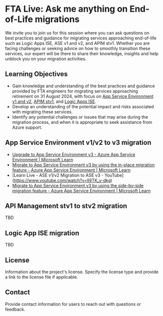 # FTA Live:  Ask me anything on End-of-Life migrations

We invite you to join us for this session where you can ask questions on best practices and guidance for migrating services approaching end-of-life such as Logic Apps ISE, ASE v1 and v2, and APIM stv1. Whether you are facing challenges or seeking advice on how to smoothly transition these services, our expert will be there to share their knowledge, insights and help unblock you on your migration activities.

## Learning Objectives

- Gain knowledge and understanding of the best practices and guidance provided by FTA engineers for migrating services approaching retirement on 31 August 2024, with focus on [App Service Environment v1 and v2](#app-service-environment-v1v2-to-v3-migration), [APIM stv1](#api-management-stv1-to-stv2-migration), and [Logic Apps ISE](#logic-app-ise-migration).
- Develop an understanding of the potential impact and risks associated with migrating these services. 
- Identify any potential challenges or issues that may arise during the migration process, and when it is appropriate to seek assistance from Azure support. 


## App Service Environment v1/v2 to v3 migration


- [Upgrade to App Service Environment v3 - Azure App Service Environment | Microsoft Learn](https://learn.microsoft.com/en-us/azure/app-service/environment/upgrade-to-asev3)
- [Migrate to App Service Environment v3 by using the in-place migration feature - Azure App Service Environment | Microsoft Learn](https://learn.microsoft.com/en-us/azure/app-service/environment/migrate)
- [Learn Live - ASE v1/v2 Migration to ASE v3 - YouTube] (https://www.youtube.com/watch?v=lI9TK_v-dkg)
- [Migrate to App Service Environment v3 by using the side-by-side migration feature - Azure App Service Environment | Microsoft Learn](https://learn.microsoft.com/en-us/azure/app-service/environment/side-by-side-migrate)

## API Management stv1 to stv2 migration

TBD

## Logic App ISE migration

TBD

## License

Information about the project's license. Specify the license type and provide a link to the license file if applicable.

## Contact

Provide contact information for users to reach out with questions or feedback.
